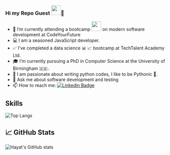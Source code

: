 ### Hi my Repo Guest <img src="https://media.giphy.com/media/hvRJCLFzcasrR4ia7z/giphy.gif" width="30px"/>👋

<!--
**hayatu4islam/hayatu4islam** is a ✨ _special_ ✨ repository because its `README.md` (this file) appears on your GitHub profile.

Here are some ideas to get you started:
-->
- 🔭 I’m currently attending a bootcamp <img src="https://media.giphy.com/media/scZPhLqaVOM1qG4lT9/giphy.gif" width="30"> on modern software development at CodeYourFuture
- 💻 I am a seasoned JavaScript developer.
- ✅ I’ve completed a data science 📊 📈 bootcamp at TechTalent Academy Ltd.
- 🎓 I’m currently pursuing a PhD in Computer Science at the University of Birmingham 🇬🇧:.
- 💖 I am passionate about writing python codes, I like to be Pythonic 🐍.
- 💬 Ask me about software development and testing
- 📫 How to reach me: [![Linkedin Badge](https://img.shields.io/badge/-Hayat-blue?style=flat&logo=Linkedin&logoColor=white)]([https://www.linkedin.com/in/hayat/](https://www.linkedin.com/in/hayat-adeyemo-4a049034/))

## Skills
![Top Langs](https://github-readme-stats.vercel.app/api/top-langs/?username=hayatu4islam&hide_progress=true)

## &#x1f4c8; GitHub Stats

![Hayat's GitHub stats](https://github-readme-stats.vercel.app/api?username=hayatu4islam&show_icons=true&theme=calm)
